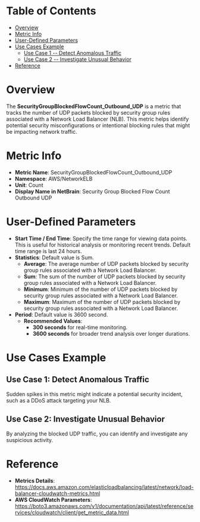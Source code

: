 # Table of Contents
- [Overview](#overview)
- [Metric Info](#metric-info)
- [User-Defined Parameters](#user-defined-parameters)
- [Use Cases Example](#example)
    - [Use Case 1 -- Detect Anomalous Traffic](#example-1) 
    - [Use Case 2 -- Investigate Unusual Behavior](#example-2)
- [Reference](#reference)

# Overview <a name="overview"></a>
The <b>SecurityGroupBlockedFlowCount_Outbound_UDP</b> is a metric that tracks the number of UDP packets blocked by security group rules associated with a Network Load Balancer (NLB). This metric helps identify potential security misconfigurations or intentional blocking rules that might be impacting network traffic.

# Metric Info <a name="metric-info"></a>
* <b>Metric Name</b>: SecurityGroupBlockedFlowCount_Outbound_UDP
* <b>Namespace</b>: AWS/NetworkELB
* <b>Unit</b>: Count
* <b>Display Name in NetBrain</b>: Security Group Blocked Flow Count Outbound UDP

# User-Defined Parameters <a name="user-defined-parameters"></a>
* <b>Start Time / End Time</b>: Specify the time range for viewing data points. This is useful for historical analysis or monitoring recent trends. Default time range is last 24 hours.
* <b>Statistics</b>: Default value is Sum.
  * <b>Average</b>: The average number of UDP packets blocked by security group rules associated with a Network Load Balancer.
  * <b>Sum</b>: The sum of the number of UDP packets blocked by security group rules associated with a Network Load Balancer.
  * <b>Minimum</b>: Minimum of the number of UDP packets blocked by security group rules associated with a Network Load Balancer.
  * <b>Maximum</b>: Maximum of the number of UDP packets blocked by security group rules associated with a Network Load Balancer.
* <b>Period</b>: Default value is 3600 second.
  * <b>Recommended Values</b>:
    * <b>300 seconds</b> for real-time monitoring.
    * <b>3600 seconds</b> for broader trend analysis over longer durations.

# Use Cases Example <a name="example"></a>
## Use Case 1: Detect Anomalous Traffic <a name="example-1"></a>
Sudden spikes in this metric might indicate a potential security incident, such as a DDoS attack targeting your NLB.

## Use Case 2: Investigate Unusual Behavior <a name="example-2"></a>
By analyzing the blocked UDP traffic, you can identify and investigate any suspicious activity.

# Reference <a name="reference"></a>
* <b>Metrics Details</b>: https://docs.aws.amazon.com/elasticloadbalancing/latest/network/load-balancer-cloudwatch-metrics.html
* <b>AWS CloudWatch Parameters</b>: https://boto3.amazonaws.com/v1/documentation/api/latest/reference/services/cloudwatch/client/get_metric_data.html